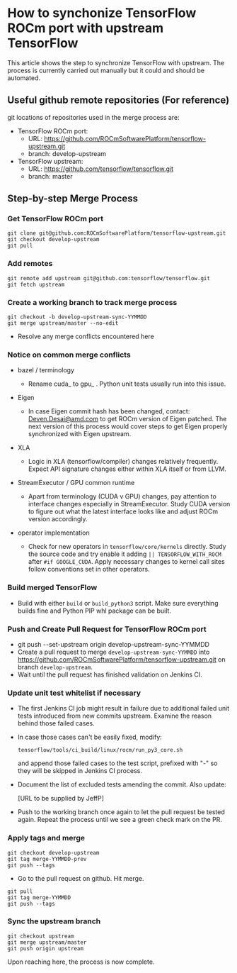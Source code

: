 How to synchonize TensorFlow ROCm port with upstream TensorFlow
===============================================================
This article shows the step to synchronize TensorFlow with upstream. The
process is currently carried out manually but it could and should be automated.

Useful github remote repositories (For reference)
-------------------------------------------------
git locations of repositories used in the merge process are:

- TensorFlow ROCm port:
  - URL: https://github.com/ROCmSoftwarePlatform/tensorflow-upstream.git
  - branch: develop-upstream
- TensorFlow upstream:
  - URL: https://github.com/tensorflow/tensorflow.git
  - branch: master

Step-by-step Merge Process
--------------------------

### Get TensorFlow ROCm port
```
git clone git@github.com:ROCmSoftwarePlatform/tensorflow-upstream.git
git checkout develop-upstream
git pull
```
### Add remotes
```
git remote add upstream git@github.com:tensorflow/tensorflow.git
git fetch upstream
```

### Create a working branch to track merge process
```
git checkout -b develop-upstream-sync-YYMMDD
git merge upstream/master --no-edit
```
- Resolve any merge conflicts encountered here

### Notice on common merge conflicts

- bazel / terminology
  - Rename cuda_ to gpu_ . Python unit tests usually run into this issue.

- Eigen
  - In case Eigen commit hash has been changed, contact:
    Deven.Desai@amd.com to get ROCm version of Eigen patched. The next version
    of this process would cover steps to get Eigen properly synchronized with
    Eigen upstream.

- XLA
  - Logic in XLA (tensorflow/compiler) changes relatively frequently. Expect
    API signature changes either within XLA itself or from LLVM.
  
- StreamExecutor / GPU common runtime
  - Apart from terminology (CUDA v GPU) changes, pay attention to interface
    changes especially in StreamExecutor. Study CUDA version to figure out what
    the latest interface looks like and adjust ROCm version accordingly.

- operator implementation
  - Check for new operators in `tensorflow/core/kernels` directly. Study the
    source code and try enable it adding `|| TENSORFLOW_WITH_ROCM` after
    `#if GOOGLE_CUDA`. Apply necessary changes to kernel call sites follow
    conventions set in other operators.

### Build merged TensorFlow
- Build with either `build` or `build_python3` script. Make sure everything
  builds fine and Python PIP whl package can be built.

### Push and Create Pull Request for TensorFlow ROCm port
- git push --set-upstream origin develop-upstream-sync-YYMMDD
- Create a pull request to merge `develop-upstream-sync-YYMMDD` into
  https://github.com/ROCmSoftwarePlatform/tensorflow-upstream.git on branch
  `develop-upstream`.
- Wait until the pull request has finished validation on Jenkins CI.

### Update unit test whitelist if necessary
- The first Jenkins CI job might result in failure due to additional failed
  unit tests introduced from new commits upstream. Examine the reason behind
  those failed cases.
- In case those cases can't be easily fixed, modify:

  `tensorflow/tools/ci_build/linux/rocm/run_py3_core.sh`

  and append those failed cases to the test script, prefixed with "-" so they
  will be skipped in Jenkins CI process.

- Document the list of excluded tests amending the commit. Also update:

  [URL to be supplied by JeffP]

- Push to the working branch once again to let the pull request be tested
  again. Repeat the process until we see a green check mark on the PR.

### Apply tags and merge
```
git checkout develop-upstream
git tag merge-YYMMDD-prev
git push --tags
```
- Go to the pull request on github. Hit merge.
```
git pull
git tag merge-YYMMDD
git push --tags
```

### Sync the upstream branch 
```
git checkout upstream
git merge upstream/master
git push origin upstream
```

Upon reaching here, the process is now complete.
